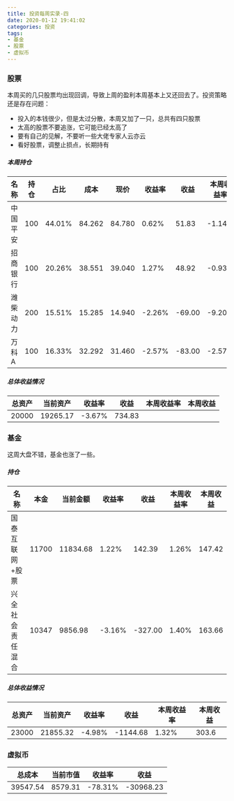 ```yaml
---
title: 投资每周实录-四
date: 2020-01-12 19:41:02
categories: 投资
tags:
- 基金
- 股票
- 虚拟币
---
```


### 股票

本周买的几只股票均出现回调，导致上周的盈利本周基本上又还回去了。投资策略还是存在问题：

- 投入的本钱很少，但是太过分散，本周又加了一只，总共有四只股票
- 太高的股票不要追涨，它可能已经太高了
- 要有自己的见解，不要听一些大佬专家人云亦云
- 看好股票，调整止损点，长期持有

##### 本周持仓

| 名称     | 持仓 | 占比   | 成本   | 现价   | 收益率 | 收益   | 本周收益率 | 本周收益 |
| -------- | ---- | ------ | ------ | ------ | ------ | ------ | ---------- | -------- |
| 中国平安 | 100  | 44.01% | 84.262 | 84.780 | 0.62%  | 51.83  | -1.14%     | -129.34  |
| 招商银行 | 100  | 20.26% | 38.551 | 39.040 | 1.27%  | 48.92  | -0.93%     | -35.85   |
| 潍柴动力 | 200  | 15.51% | 15.285 | 14.940 | -2.26% | -69.00 | -9.20%     | -285.39  |
| 万科A    | 100  | 16.33% | 32.292 | 31.460 | -2.57% | -83.00 | -2.57%     | -83.00   |

##### 总体收益情况

| 总资产 | 当前资产 | 收益率 | 收益   | 本周收益率 | 本周收益 |
| ------ | -------- | ------ | ------ | ---------- | -------- |
| 20000  | 19265.17 | -3.67% | 734.83 |            |          |

### 基金

这周大盘不错，基金也涨了一些。

##### 持仓

| 名称             | 本金  | 当前金额 | 收益率 | 收益    | 本周收益率 | 本周收益 |
| ---------------- | ----- | -------- | ------ | ------- | ---------- | -------- |
| 国泰互联网+股票  | 11700 | 11834.68 | 1.22%  | 142.39  | 1.26%      | 147.42   |
| 兴全社会责任混合 | 10347 | 9856.98  | -3.16% | -327.00 | 1.40%      | 163.66   |

##### 总体收益情况

| 总资产 | 当前资产 | 收益率 | 收益     | 本周收益率 | 本周收益 |
| ------ | -------- | ------ | -------- | ---------- | -------- |
| 23000  | 21855.32 | -4.98% | -1144.68 | 1.32%      | 303.6    |

### 虚拟币

| 总成本   | 当前市值 | 收益率  | 收益      |
| -------- | -------- | ------- | --------- |
| 39547.54 | 8579.31  | -78.31% | -30968.23 |

### 